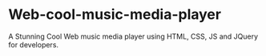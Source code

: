 # Web-cool-music-media-player
A Stunning Cool Web music media player using HTML, CSS, JS and JQuery for developers.

